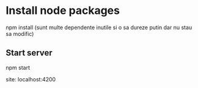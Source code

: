 # Install node packages

npm install (sunt multe dependente inutile si o sa dureze putin dar nu stau sa modific)

## Start server

npm start

site: localhost:4200
